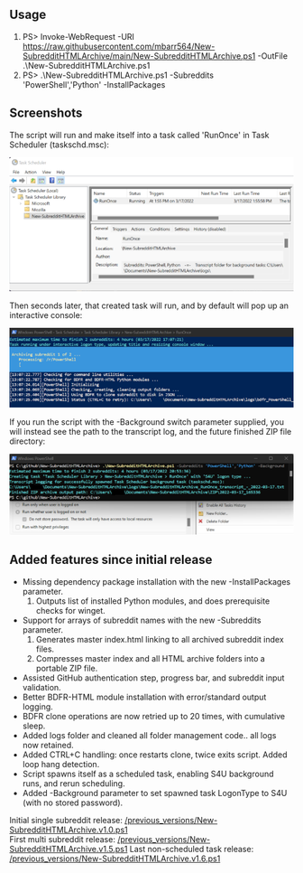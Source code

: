 ## Usage  
1) PS> Invoke-WebRequest -URI https://raw.githubusercontent.com/mbarr564/New-SubredditHTMLArchive/main/New-SubredditHTMLArchive.ps1 -OutFile .\New-SubredditHTMLArchive.ps1  
2) PS> .\New-SubredditHTMLArchive.ps1 -Subreddits 'PowerShell','Python' -InstallPackages  
  
## Screenshots  
The script will run and make itself into a task called 'RunOnce' in Task Scheduler (taskschd.msc):  
  
![Task Manager Screenshot](./screenshots/screenshotTaskManager.png "Task Manager Screenshot")
  
Then seconds later, that created task will run, and by default will pop up an interactive console:  
  
![Interactive Screenshot](./screenshots/screenshotScript.png "Interactive Screenshot")
  
If you run the script with the -Background switch parameter supplied, you will instead see the path to the transcript log, and the future finished ZIP file directory:  
  
![Background Task Screenshot](./screenshots/screenshotBackground.png "Background Task Screenshot")
  
## Added features since initial release  
- Missing dependency package installation with the new -InstallPackages parameter.
    1. Outputs list of installed Python modules, and does prerequisite checks for winget.
- Support for arrays of subreddit names with the new -Subreddits parameter.
    1. Generates master index.html linking to all archived subreddit index files.
    2. Compresses master index and all HTML archive folders into a portable ZIP file.
- Assisted GitHub authentication step, progress bar, and subreddit input validation.
- Better BDFR-HTML module installation with error/standard output logging.
- BDFR clone operations are now retried up to 20 times, with cumulative sleep.
- Added logs folder and cleaned all folder management code.. all logs now retained.
- Added CTRL+C handling: once restarts clone, twice exits script. Added loop hang detection.
- Script spawns itself as a scheduled task, enabling S4U background runs, and rerun scheduling.
- Added -Background parameter to set spawned task LogonType to S4U (with no stored password).
  
Initial single subreddit release: [/previous_versions/New-SubredditHTMLArchive.v1.0.ps1](./previous_versions/New-SubredditHTMLArchive.v1.0.ps1)  
First multi subreddit release: [/previous_versions/New-SubredditHTMLArchive.v1.5.ps1](./previous_versions/New-SubredditHTMLArchive.v1.5.ps1)
Last non-scheduled task release: [/previous_versions/New-SubredditHTMLArchive.v1.6.ps1](./previous_versions/New-SubredditHTMLArchive.v1.6.ps1)